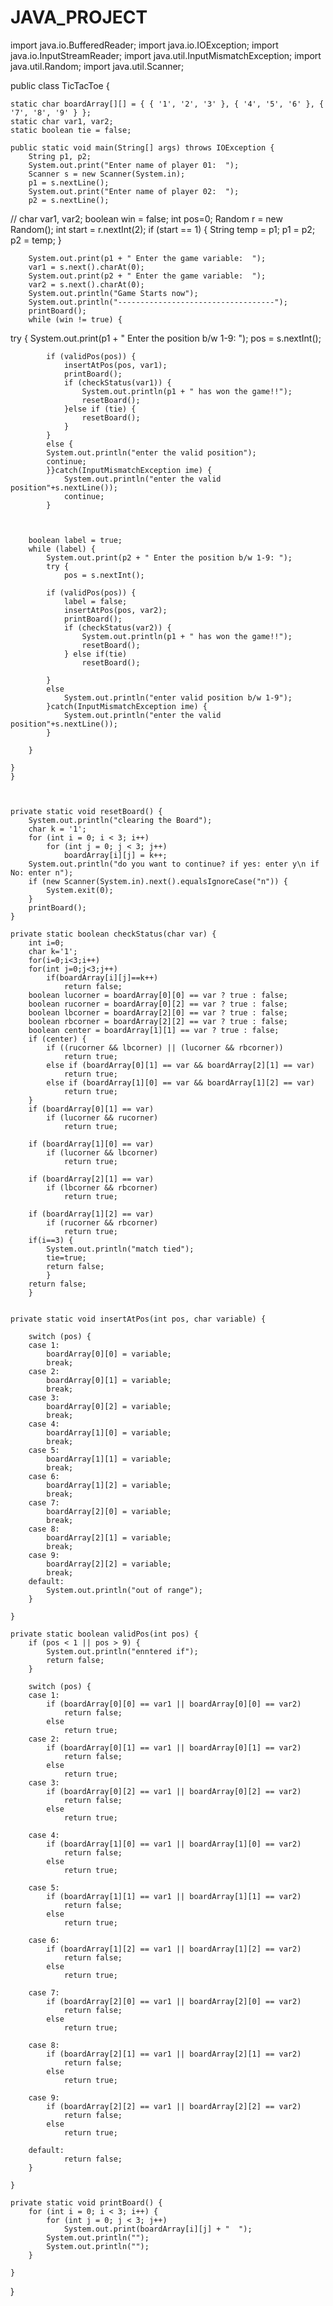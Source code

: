 # JAVA_PROJECT
import java.io.BufferedReader;
import java.io.IOException;
import java.io.InputStreamReader;
import java.util.InputMismatchException;
import java.util.Random;
import java.util.Scanner;

public class TicTacToe {

	static char boardArray[][] = { { '1', '2', '3' }, { '4', '5', '6' }, { '7', '8', '9' } };
	static char var1, var2;
	static boolean tie = false;

	public static void main(String[] args) throws IOException {
		String p1, p2;
		System.out.print("Enter name of player 01:  ");
		Scanner s = new Scanner(System.in);
		p1 = s.nextLine();
		System.out.print("Enter name of player 02:  ");
		p2 = s.nextLine();
//		char var1, var2;
		boolean win = false;
		int pos=0;
		Random r = new Random();
		int start = r.nextInt(2);
		if (start == 1) {
			String temp = p1;
			p1 = p2;
			p2 = temp;
		}

		System.out.print(p1 + " Enter the game variable:  ");
		var1 = s.next().charAt(0);
		System.out.print(p2 + " Enter the game variable:  ");
		var2 = s.next().charAt(0);
		System.out.println("Game Starts now");
		System.out.println("-----------------------------------");
		printBoard();
		while (win != true) {
try {
			System.out.print(p1 + " Enter the position b/w 1-9: ");
				pos = s.nextInt();
			
			if (validPos(pos)) {
				insertAtPos(pos, var1);
				printBoard();
				if (checkStatus(var1)) {
					System.out.println(p1 + " has won the game!!");
					resetBoard();
				}else if (tie) {
					resetBoard();
				}
			} 
			else {
			System.out.println("enter the valid position");
			continue;
			}}catch(InputMismatchException ime) {
				System.out.println("enter the valid position"+s.nextLine());
				continue;
			}
			
		
			
		boolean label = true;
		while (label) {
			System.out.print(p2 + " Enter the position b/w 1-9: ");
			try {
				pos = s.nextInt();
			
			if (validPos(pos)) {
				label = false;
				insertAtPos(pos, var2);
				printBoard();
				if (checkStatus(var2)) {
					System.out.println(p1 + " has won the game!!");
					resetBoard();
				} else if(tie)
					resetBoard();

			}
			else
				System.out.println("enter valid position b/w 1-9");
			}catch(InputMismatchException ime) {
				System.out.println("enter the valid position"+s.nextLine());
			}
			
		}

	}
	}

	

	private static void resetBoard() {
		System.out.println("clearing the Board");
		char k = '1';
		for (int i = 0; i < 3; i++)
			for (int j = 0; j < 3; j++)
				boardArray[i][j] = k++;
		System.out.println("do you want to continue? if yes: enter y\n if No: enter n");
		if (new Scanner(System.in).next().equalsIgnoreCase("n")) {
			System.exit(0);
		}
		printBoard();
	}

	private static boolean checkStatus(char var) {
		int i=0;
		char k='1';
		for(i=0;i<3;i++) 
		for(int j=0;j<3;j++)
			if(boardArray[i][j]==k++) 
				return false;
		boolean lucorner = boardArray[0][0] == var ? true : false;
		boolean rucorner = boardArray[0][2] == var ? true : false;
		boolean lbcorner = boardArray[2][0] == var ? true : false;
		boolean rbcorner = boardArray[2][2] == var ? true : false;
		boolean center = boardArray[1][1] == var ? true : false;
		if (center) {
			if ((rucorner && lbcorner) || (lucorner && rbcorner))
				return true;
			else if (boardArray[0][1] == var && boardArray[2][1] == var)
				return true;
			else if (boardArray[1][0] == var && boardArray[1][2] == var)
				return true;
		}
		if (boardArray[0][1] == var)
			if (lucorner && rucorner)
				return true;

		if (boardArray[1][0] == var)
			if (lucorner && lbcorner)
				return true;

		if (boardArray[2][1] == var)
			if (lbcorner && rbcorner)
				return true;

		if (boardArray[1][2] == var)
			if (rucorner && rbcorner)
				return true;
		if(i==3) {
			System.out.println("match tied");
			tie=true;
			return false;
			}
		return false;
		}
	

	private static void insertAtPos(int pos, char variable) {

		switch (pos) {
		case 1:
			boardArray[0][0] = variable;
			break;
		case 2:
			boardArray[0][1] = variable;
			break;
		case 3:
			boardArray[0][2] = variable;
			break;
		case 4:
			boardArray[1][0] = variable;
			break;
		case 5:
			boardArray[1][1] = variable;
			break;
		case 6:
			boardArray[1][2] = variable;
			break;
		case 7:
			boardArray[2][0] = variable;
			break;
		case 8:
			boardArray[2][1] = variable;
			break;
		case 9:
			boardArray[2][2] = variable;
			break;
		default:
			System.out.println("out of range");
		}

	}

	private static boolean validPos(int pos) {
		if (pos < 1 || pos > 9) {
			System.out.println("enntered if");
			return false;
		}

		switch (pos) {
		case 1:
			if (boardArray[0][0] == var1 || boardArray[0][0] == var2)
				return false;
			else
				return true;
		case 2:
			if (boardArray[0][1] == var1 || boardArray[0][1] == var2)
				return false;
			else
				return true;
		case 3:
			if (boardArray[0][2] == var1 || boardArray[0][2] == var2)
				return false;
			else
				return true;

		case 4:
			if (boardArray[1][0] == var1 || boardArray[1][0] == var2)
				return false;
			else
				return true;

		case 5:
			if (boardArray[1][1] == var1 || boardArray[1][1] == var2)
				return false;
			else
				return true;

		case 6:
			if (boardArray[1][2] == var1 || boardArray[1][2] == var2)
				return false;
			else
				return true;

		case 7:
			if (boardArray[2][0] == var1 || boardArray[2][0] == var2)
				return false;
			else
				return true;

		case 8:
			if (boardArray[2][1] == var1 || boardArray[2][1] == var2)
				return false;
			else
				return true;

		case 9:
			if (boardArray[2][2] == var1 || boardArray[2][2] == var2)
				return false;
			else
				return true;

		default:
				return false;
		}

	}

	private static void printBoard() {
		for (int i = 0; i < 3; i++) {
			for (int j = 0; j < 3; j++)
				System.out.print(boardArray[i][j] + "  ");
			System.out.println("");
			System.out.println("");
		}

	}

}

